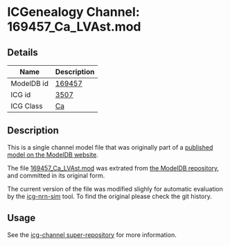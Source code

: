 # ICGenealogy Channel: 169457\_Ca\_LVAst.mod

## Details

Name | Description
---- | -----------
ModelDB id | [169457](http://senselab.med.yale.edu/ModelDB/ShowModel.cshtml?model=169457)
ICG id | [3507](http://icg.neurotheory.ox.ac.uk/channels/3/3507)
ICG Class | [Ca](http://icg.neurotheory.ox.ac.uk/channels/3)

## Description

This is a single channel model file that was originally part of a [published model on the ModelDB website](http://senselab.med.yale.edu/mModelDB/ShowModel.cshtml?model=169457).


The file [169457\_Ca\_LVAst.mod](169457_Ca_LVAst.mod) was extrated from [the ModelDB repository](http://senselab.med.yale.edu/ModelDB/ShowModel.cshtml?model=169457), and committed in its original form.

The current version of the file was modified slighly for automatic evaluation by the [icg-nrn-sim](https://github.com/icgenealogy/icg-nrn-sim) tool. To find the original please check the git history.


## Usage

See the [icg-channel super-repository](https://github.com/icgenealogy/icg-channels) for more information.